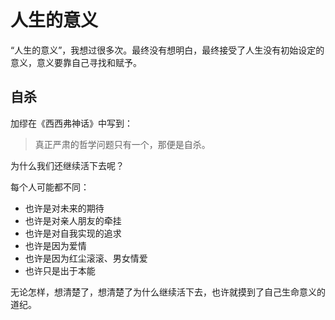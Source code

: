 # 人生的意义



“人生的意义”，我想过很多次。最终没有想明白，最终接受了人生没有初始设定的意义，意义要靠自己寻找和赋予。



## 自杀 

加缪在《西西弗神话》中写到：

> 真正严肃的哲学问题只有一个，那便是自杀。



为什么我们还继续活下去呢？

每个人可能都不同：

* 也许是对未来的期待
* 也许是对亲人朋友的牵挂
* 也许是对自我实现的追求
* 也许是因为爱情
* 也许是因为红尘滚滚、男女情爱
* 也许只是出于本能



无论怎样，想清楚了，想清楚了为什么继续活下去，也许就摸到了自己生命意义的道纪。





